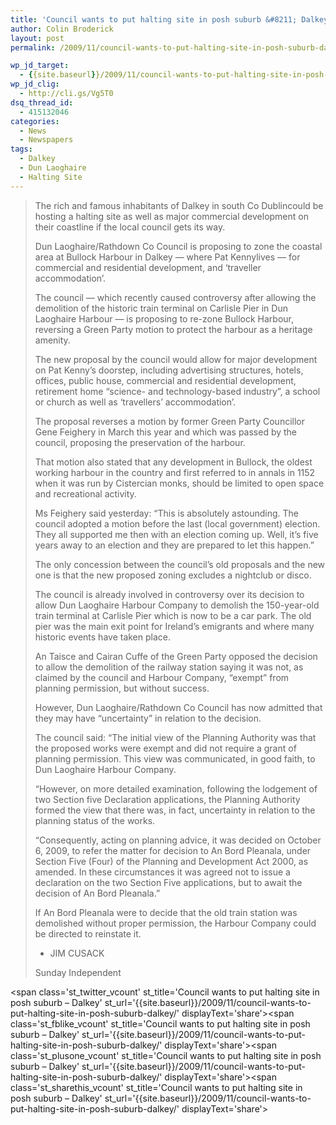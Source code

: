 ```yaml
---
title: 'Council wants to put halting site in posh suburb &#8211; Dalkey'
author: Colin Broderick
layout: post
permalink: /2009/11/council-wants-to-put-halting-site-in-posh-suburb-dalkey/

wp_jd_target:
  - {{site.baseurl}}/2009/11/council-wants-to-put-halting-site-in-posh-suburb-dalkey/
wp_jd_clig:
  - http://cli.gs/Vg5T0
dsq_thread_id:
  - 415132046
categories:
  - News
  - Newspapers
tags:
  - Dalkey
  - Dun Laoghaire
  - Halting Site
---
```

> The rich and famous inhabitants of Dalkey in south Co Dublincould be hosting a halting site as well as major commercial development on their coastline if the local council gets its way.
> 
> Dun Laoghaire/Rathdown Co Council is proposing to zone the coastal area at Bullock Harbour in Dalkey &#8212; where Pat Kennylives &#8212; for commercial and residential development, and &#8216;traveller accommodation&#8217;.
> 
> The council &#8212; which recently caused controversy after allowing the demolition of the historic train terminal on Carlisle Pier in Dun Laoghaire Harbour &#8212; is proposing to re-zone Bullock Harbour, reversing a Green Party motion to protect the harbour as a heritage amenity.
> 
> The new proposal by the council would allow for major development on Pat Kenny&#8217;s doorstep, including advertising structures, hotels, offices, public house, commercial and residential development, retirement home &#8220;science- and technology-based industry&#8221;, a school or church as well as &#8216;travellers&#8217; accommodation&#8217;.
> 
> The proposal reverses a motion by former Green Party Councillor Gene Feighery in March this year and which was passed by the council, proposing the preservation of the harbour.
> 
> That motion also stated that any development in Bullock, the oldest working harbour in the country and first referred to in annals in 1152 when it was run by Cistercian monks, should be limited to open space and recreational activity.
> 
> Ms Feighery said yesterday: &#8220;This is absolutely astounding. The council adopted a motion before the last (local government) election. They all supported me then with an election coming up. Well, it&#8217;s five years away to an election and they are prepared to let this happen.&#8221;
> 
> The only concession between the council&#8217;s old proposals and the new one is that the new proposed zoning excludes a nightclub or disco.
> 
> The council is already involved in controversy over its decision to allow Dun Laoghaire Harbour Company to demolish the 150-year-old train terminal at Carlisle Pier which is now to be a car park. The old pier was the main exit point for Ireland&#8217;s emigrants and where many historic events have taken place.
> 
> An Taisce and Cairan Cuffe of the Green Party opposed the decision to allow the demolition of the railway station saying it was not, as claimed by the council and Harbour Company, &#8220;exempt&#8221; from planning permission, but without success.
> 
> However, Dun Laoghaire/Rathdown Co Council has now admitted that they may have &#8220;uncertainty&#8221; in relation to the decision.
> 
> The council said: &#8220;The initial view of the Planning Authority was that the proposed works were exempt and did not require a grant of planning permission. This view was communicated, in good faith, to Dun Laoghaire Harbour Company.
> 
> &#8220;However, on more detailed examination, following the lodgement of two Section five Declaration applications, the Planning Authority formed the view that there was, in fact, uncertainty in relation to the planning status of the works.
> 
> &#8220;Consequently, acting on planning advice, it was decided on October 6, 2009, to refer the matter for decision to An Bord Pleanala, under Section Five (Four) of the Planning and Development Act 2000, as amended. In these circumstances it was agreed not to issue a declaration on the two Section Five applications, but to await the decision of An Bord Pleanala.&#8221;
> 
> If An Bord Pleanala were to decide that the old train station was demolished without proper permission, the Harbour Company could be directed to reinstate it.
> 
> - JIM CUSACK
> 
> Sunday Independent

<span class='st\_twitter\_vcount' st\_title='Council wants to put halting site in posh suburb &#8211; Dalkey' st\_url='{{site.baseurl}}/2009/11/council-wants-to-put-halting-site-in-posh-suburb-dalkey/' displayText='share'></span><span class='st\_fblike\_vcount' st\_title='Council wants to put halting site in posh suburb &#8211; Dalkey' st\_url='{{site.baseurl}}/2009/11/council-wants-to-put-halting-site-in-posh-suburb-dalkey/' displayText='share'></span><span class='st\_plusone\_vcount' st\_title='Council wants to put halting site in posh suburb &#8211; Dalkey' st\_url='{{site.baseurl}}/2009/11/council-wants-to-put-halting-site-in-posh-suburb-dalkey/' displayText='share'></span><span class='st\_sharethis\_vcount' st\_title='Council wants to put halting site in posh suburb &#8211; Dalkey' st\_url='{{site.baseurl}}/2009/11/council-wants-to-put-halting-site-in-posh-suburb-dalkey/' displayText='share'></span>